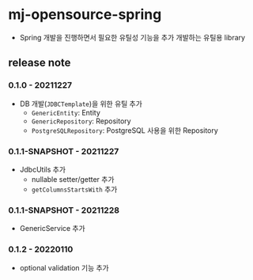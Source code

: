 # mj-opensource-spring
 - Spring 개발을 진행하면서 필요한 유틸성 기능을 추가 개발하는 유틸용 library


## release note
### 0.1.0 - 20211227
 + DB 개발(`JDBCTemplate`)을 위한 유틸 추가
   - `GenericEntity`: Entity
   - `GenericRepository`: Repository 
   - `PostgreSQLRepository`: PostgreSQL 사용을 위한 Repository

### 0.1.1-SNAPSHOT - 20211227
 + JdbcUtils 추가
   - nullable setter/getter 추가 
   - `getColumnsStartsWith` 추가

### 0.1.1-SNAPSHOT - 20211228
 + GenericService 추가

### 0.1.2 - 20220110
+ optional validation 기능 추가
